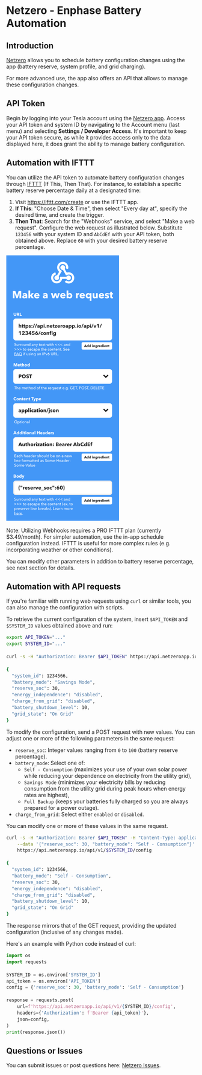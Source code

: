 # Netzero - Enphase Battery Automation


## Introduction
[Netzero](https://www.netzeroapp.io) allows you to schedule battery
configuration changes using the app (battery reserve, system profile, and grid charging).

For more advanced use, the app also offers an API that allows to manage these configuration changes.


## API Token
Begin by logging into your Tesla account using the [Netzero app](https://www.netzeroapp.io). Access your
API token and system ID by navigating to the Account menu (last menu) and selecting
**Settings / Developer Access**. It's important to keep your API token secure, as while it provides access only
to the data displayed here, it does grant the ability to manage battery configuration.


## Automation with IFTTT
You can utilize the API token to automate battery configuration changes through [IFTTT](https://ifttt.com/) (If This, Then That).
For instance, to establish a specific battery reserve percentage daily at a designated time:

1. Visit https://ifttt.com/create or use the IFTTT app.
2. **If This**: "Choose Date & Time", then select "Every day at", specify the desired time, and create the trigger.
3. **Then That**: Search for the "Webhooks" service, and select "Make a web request". Configure the web request as illustrated below.
Substitute `123456` with your system ID and `AbCdEf` with your API token, both obtained above.  Replace `60` with your desired
battery reserve percentage.

<img src="ifttt.png" width="300" alt="IFTTT" />

Note: Utilizing Webhooks requires a PRO IFTTT plan (currently $3.49/month). For simpler automation, use the in-app
schedule configuration instead. IFTTT is useful for more complex rules (e.g. incorporating weather or other conditions).

You can modify other parameters in addition to battery reserve percentage, see next section for details.


## Automation with API requests

If you're familiar with running web requests using `curl` or similar tools, you can also manage the
configuration with scripts.

To retrieve the current configuration of the system, insert `$API_TOKEN` and `$SYSTEM_ID` values obtained above and run:

```bash
export API_TOKEN="..."
export SYSTEM_ID="..."

curl -s -H "Authorization: Bearer $API_TOKEN" https://api.netzeroapp.io/api/v1/$SYSTEM_ID/config

{
  "system_id": 1234566,
  "battery_mode": "Savings Mode",
  "reserve_soc": 30,
  "energy_independence": "disabled",
  "charge_from_grid": "disabled",
  "battery_shutdown_level": 10,
  "grid_state": "On Grid"
}
```

To modify the configuration, send a POST request with new values. You can adjust one or more of the following parameters in the same request:

- `reserve_soc`: Integer values ranging from `0` to `100` (battery reserve percentage).
- `battery_mode`: Select one of:
  - `Self - Consumption` (maximizes your use of your own solar power while reducing your dependence on electricity from the utility grid),
  - `Savings Mode` (minimizes your electricity bills by reducing consumption from the utility grid during peak hours when energy rates are highest),
  - `Full Backup` (keeps your batteries fully charged so you are always prepared for a power outage).
- `charge_from_grid`: Select either `enabled` or `disabled`.

You can modify one or more of these values in the same request.

```bash
curl -s -H "Authorization: Bearer $API_TOKEN" -H "Content-Type: application/json" \
    --data '{"reserve_soc": 30, "battery_mode": "Self - Consumption"}' \
    https://api.netzeroapp.io/api/v1/$SYSTEM_ID/config

{
  "system_id": 1234566,
  "battery_mode": "Self - Consumption",
  "reserve_soc": 30,
  "energy_independence": "disabled",
  "charge_from_grid": "disabled",
  "battery_shutdown_level": 10,
  "grid_state": "On Grid"
}
```

The response mirrors that of the GET request, providing the updated configuration (inclusive of any changes made).

Here's an example with Python code instead of curl:

```python
import os
import requests

SYSTEM_ID = os.environ['SYSTEM_ID']
api_token = os.environ['API_TOKEN']
config = {'reserve_soc': 30, 'battery_mode': 'Self - Consumption'}

response = requests.post(
    url=f'https://api.netzeroapp.io/api/v1/{SYSTEM_ID}/config',
    headers={'Authorization': f'Bearer {api_token}'},
    json=config,
)
print(response.json())
```

## Questions or Issues
You can submit issues or post questions here: [Netzero Issues](https://github.com/netzero-labs/netzero/issues).
